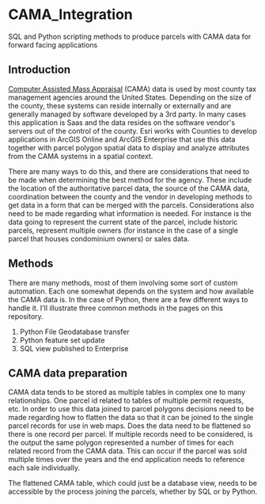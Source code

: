 # CAMA_Integration
SQL and Python scripting methods to produce parcels with CAMA data for forward facing applications

## Introduction

[Computer Assisted Mass Appraisal](https://en.wikipedia.org/wiki/Real_estate_appraisal#:~:text=Computer%2Dassisted%20mass%20appraisal) (CAMA) data is used by most county tax management agencies around the United States.  Depending on the size of the county, these systems can reside internally or externally and are generally managed by software developed by a 3rd party.  In many cases this application is Saas and the data resides on the software vendor's servers out of the control of the county.  Esri works with Counties to develop applications in ArcGIS Online and ArcGIS Enterprise that use this data together with parcel polygon spatial data to display and analyze attributes from the CAMA systems in a spatial context.

There are many ways to do this, and there are considerations that need to be made when determining the best method for the agency.  These include the location of the authoritative parcel data, the source of the CAMA data, coordination between the county and the vendor in developing methods to get data in a form that can be merged with the parcels.  Considerations also need to be made regarding what information is needed. For instance is the data going to represent the current state of the parcel, include historic parcels, represent multiple owners (for instance in the case of a single parcel that houses condominium owners) or sales data.  

##  Methods

There are many methods, most of them involving some sort of custom automation.   Each one somewhat depends on the system and how available the CAMA data is.  In the case of Python, there are a few different ways to handle it. I'll illustrate three common methods in the pages on this repository.

  1. Python File Geodatabase transfer
  2. Python feature set update
  3. SQL view published to Enterprise

## CAMA data preparation

CAMA data tends to be stored as multiple tables in complex one to many relationships.  One parcel id related to tables of multiple permit requests, etc.  In order to use this data joined to parcel polygons decisions need to be made regarding how to flatten the data so that it can be joined to the single parcel records for use in web maps.  Does the data need to be flattened so there is one record per parcel.  If multiple records need to be considered, is the output the same polygon represented a number of times for each related record from the CAMA data.  This can occur if the parcel was sold multiple times over the years and the end application needs to reference each sale individually. 

The flattened CAMA table, which could just be a database view, needs to be accessible by the process joining the parcels, whether by SQL or by Python.  

